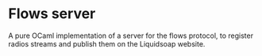 Flows server
============

A pure OCaml implementation of a server for the flows protocol, to register
radios streams and publish them on the Liquidsoap website.

